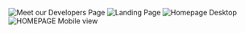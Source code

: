 ![Meet our Developers Page](https://github.com/Chigoziri123/UI-UX-Showcases/assets/125207006/936cd94b-6170-45f6-ada4-1022946464e8)
![Landing Page](https://github.com/Chigoziri123/UI-UX-Showcases/assets/125207006/daeaecf5-60bc-4271-8e6e-3efc9c1eb36a)
![Homepage Desktop](https://github.com/Chigoziri123/UI-UX-Showcases/assets/125207006/95049233-dc99-4931-86a9-8ff59b77e395)
![HOMEPAGE Mobile view](https://github.com/Chigoziri123/UI-UX-Showcases/assets/125207006/a7107c80-6329-4caa-a279-974a8d1b985a)
